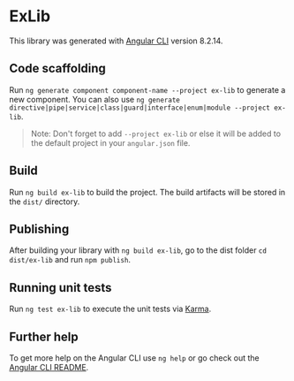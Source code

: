 # ExLib

This library was generated with [Angular CLI](https://github.com/angular/angular-cli) version 8.2.14.

## Code scaffolding

Run `ng generate component component-name --project ex-lib` to generate a new component. You can also use `ng generate directive|pipe|service|class|guard|interface|enum|module --project ex-lib`.
> Note: Don't forget to add `--project ex-lib` or else it will be added to the default project in your `angular.json` file. 

## Build

Run `ng build ex-lib` to build the project. The build artifacts will be stored in the `dist/` directory.

## Publishing

After building your library with `ng build ex-lib`, go to the dist folder `cd dist/ex-lib` and run `npm publish`.

## Running unit tests

Run `ng test ex-lib` to execute the unit tests via [Karma](https://karma-runner.github.io).

## Further help

To get more help on the Angular CLI use `ng help` or go check out the [Angular CLI README](https://github.com/angular/angular-cli/blob/master/README.md).
